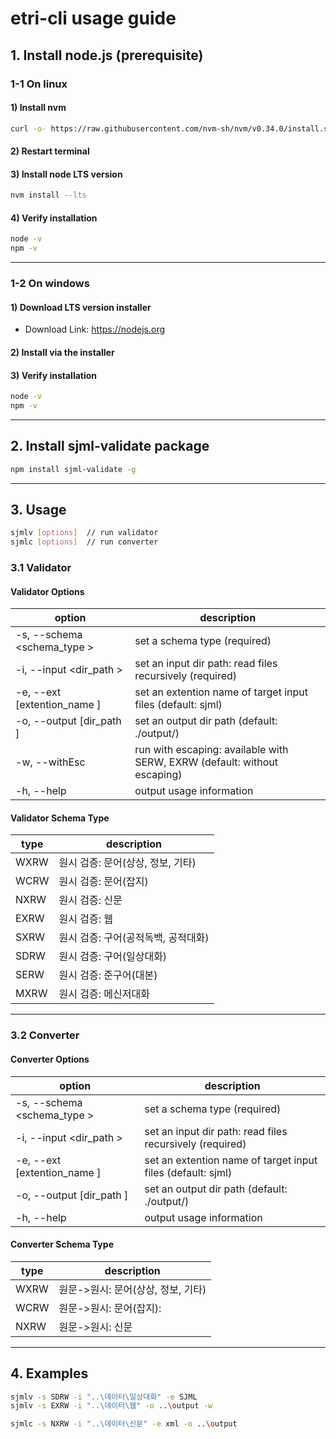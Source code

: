 # etri-cli usage guide

## 1. Install node.js (prerequisite)

### 1-1 On linux

#### 1) Install nvm

```bash
curl -o- https://raw.githubusercontent.com/nvm-sh/nvm/v0.34.0/install.sh | bash
```

#### 2) Restart terminal

#### 3) Install node LTS version

```bash
nvm install --lts
```

#### 4) Verify installation

```bash
node -v
npm -v
```

--------------------------

### 1-2 On windows

#### 1) Download LTS version installer

* Download Link: https://nodejs.org

#### 2) Install via the installer

#### 3) Verify installation

```cmd
node -v
npm -v
```
--------------------------

## 2. Install sjml-validate package

```bash
npm install sjml-validate -g
```
--------------------------

## 3. Usage

```bash
sjmlv [options]  // run validator
sjmlc [options]  // run converter
```

### 3.1 Validator 
#### Validator Options

| option  | description    |
|-----------|-------------|
| -s, --schema \<schema_type \>   | set a schema type (required) |
| -i, --input \<dir_path \>      | set an input dir path: read files recursively (required)     |
| -e, --ext [extention_name ]     | set an extention name of target input files (default: sjml) |
| -o, --output [dir_path ]    | set an output dir path (default: ./output/) |
| -w, --withEsc        | run with escaping: available with SERW, EXRW (default: without escaping) |
| -h, --help                  | output usage information            |

#### Validator Schema Type

| type | description |
|-------|---------|
|WXRW   | 원시 검증: 문어(상상, 정보, 기타)|
|WCRW | 원시 검증: 문어(잡지) |
|NXRW | 원시 검증: 신문|
|EXRW   | 원시 검증: 웹|
|SXRW | 원시 검증: 구어(공적독백, 공적대화) |
|SDRW | 원시 검증: 구어(일상대화) |
|SERW | 원시 검증: 준구어(대본)|
|MXRW | 원시 검증: 메신저대화|

--------------------------

### 3.2 Converter 
#### Converter Options

| option  | description    |
|-----------|-------------|
| -s, --schema \<schema_type \>   | set a schema type (required) |
| -i, --input \<dir_path \>     | set an input dir path: read files recursively (required)     |
| -e, --ext [extention_name ]     | set an extention name of target input files (default: sjml) |
| -o, --output [dir_path ]    | set an output dir path (default: ./output/) |
| -h, --help                  | output usage information            |

#### Converter Schema Type

| type | description |
|-------|---------|
|WXRW   | 원문->원시: 문어(상상, 정보, 기타)|
|WCRW | 원문->원시: 문어(잡지): |
|NXRW | 원문->원시: 신문|

--------------------------

## 4. Examples


```bash
sjmlv -s SDRW -i "..\데이터\일상대화" -e SJML 
sjmlv -s EXRW -i "..\데이터\웹" -o ..\output -w
```

```bash
sjmlc -s NXRW -i "..\데이터\신문" -e xml -o ..\output
```
